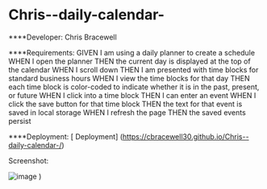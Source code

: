 # Chris--daily-calendar-

****Developer: Chris Bracewell

****Requirements: 
GIVEN I am using a daily planner to create a schedule
WHEN I open the planner
THEN the current day is displayed at the top of the calendar
WHEN I scroll down
THEN I am presented with time blocks for standard business hours
WHEN I view the time blocks for that day
THEN each time block is color-coded to indicate whether it is in the past, present, or future
WHEN I click into a time block
THEN I can enter an event
WHEN I click the save button for that time block
THEN the text for that event is saved in local storage
WHEN I refresh the page
THEN the saved events persist


****Deployment: [ Deployment] (https://cbracewell30.github.io/Chris--daily-calendar-/)




Screenshot: 


![image](![image](https://user-images.githubusercontent.com/93891189/148708907-5251a811-8252-4777-8473-0cbe7069a052.png))
)
